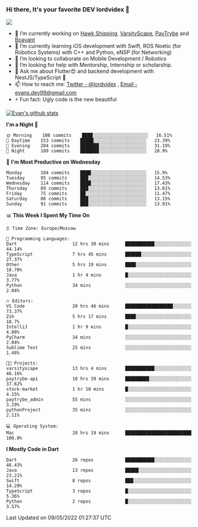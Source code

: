 ### Hi there, It's your favorite DEV lordvidex 👋
<img src="https://komarev.com/ghpvc/?username=lordvidex&label=Views&color=blue&style=plastic" />
<!--
**lordvidex/lordvidex** is a ✨ _special_ ✨ repository because its `README.md` (this file) appears on your GitHub profile.
Here are some ideas to get you started:
-->

- 🔭 I’m currently working on [Hawk Shipping](https://hawkshipping.com), [VarsityScape](https://varsityscape.com), [PayTrybe](https://www.paytrybe.com) and [Boayant](https://www.github.com/boayant-dev)
- 🌱 I’m currently learning iOS development with Swift, ROS Noetic (for Robotics Systems) with C++ and Python, eNSP (for Networking)
- 👯 I’m looking to collaborate on Mobile Development / Robotics
- 🤔 I’m looking for help with Mentorship, Internship or scholarship.
- 💬 Ask me about Flutter😍 and backend development with NestJS/TypeScript 🔮
- 📫 How to reach me: [Twitter - @lordvidex](https://twitter.com/lordvidex) , [Email - evans.dev99@gmail.com](mailto:evans.dev99@gmail.com?body=Hello%20Evans,)
- ⚡ Fun fact: Ugly code is the new beautiful 

<div>
<!-- <a href="https://github.com/lordvidex">
  <img src="https://github-readme-stats.vercel.app/api/top-langs/?username=lordvidex&theme=light" />
</a>    -->
<!-- [![Top Langs](https://github-readme-stats.vercel.app/api/top-langs/?username=lordvidex)](https://github.com/lordvidex/)  -->

<a href="https://github.com/lordvidex">
 <img src="https://github-readme-stats.vercel.app/api?username=lordvidex&show_icons=true&theme=light&line_height=27" alt="Evan's github stats"/>
</a>
</div>


<!--
  <a href="https://github.com/iampawan/FlutterExampleApps">
    <img align="center" src="https://github-readme-stats.vercel.app/api/pin/?username=iampawan&repo=FlutterExampleApps&theme=light" />

  </a>
  <a href="https://github.com/iampawan/VelocityX">
   <img align="center" src="https://github-readme-stats.vercel.app/api/pin/?username=iampawan&repo=VelocityX&theme=light" />
  </a>
-->
<!--START_SECTION:waka-->
**I'm a Night 🦉** 

```text
🌞 Morning    108 commits    ████░░░░░░░░░░░░░░░░░░░░░   16.51% 
🌆 Daytime    153 commits    █████░░░░░░░░░░░░░░░░░░░░   23.39% 
🌃 Evening    204 commits    ███████░░░░░░░░░░░░░░░░░░   31.19% 
🌙 Night      189 commits    ███████░░░░░░░░░░░░░░░░░░   28.9%

```
📅 **I'm Most Productive on Wednesday** 

```text
Monday       104 commits    ████░░░░░░░░░░░░░░░░░░░░░   15.9% 
Tuesday      95 commits     ███░░░░░░░░░░░░░░░░░░░░░░   14.53% 
Wednesday    114 commits    ████░░░░░░░░░░░░░░░░░░░░░   17.43% 
Thursday     89 commits     ███░░░░░░░░░░░░░░░░░░░░░░   13.61% 
Friday       75 commits     ██░░░░░░░░░░░░░░░░░░░░░░░   11.47% 
Saturday     86 commits     ███░░░░░░░░░░░░░░░░░░░░░░   13.15% 
Sunday       91 commits     ███░░░░░░░░░░░░░░░░░░░░░░   13.91%

```


📊 **This Week I Spent My Time On** 

```text
⌚︎ Time Zone: Europe/Moscow

💬 Programming Languages: 
Dart                     12 hrs 30 mins      ███████████░░░░░░░░░░░░░░   44.14% 
TypeScript               7 hrs 45 mins       ██████░░░░░░░░░░░░░░░░░░░   27.37% 
Other                    5 hrs 19 mins       ████░░░░░░░░░░░░░░░░░░░░░   18.78% 
Java                     1 hr 4 mins         █░░░░░░░░░░░░░░░░░░░░░░░░   3.77% 
Python                   34 mins             ░░░░░░░░░░░░░░░░░░░░░░░░░   2.04%

🔥 Editors: 
VS Code                  20 hrs 46 mins      ██████████████████░░░░░░░   73.37% 
Zsh                      5 hrs 17 mins       ████░░░░░░░░░░░░░░░░░░░░░   18.7% 
IntelliJ                 1 hr 9 mins         █░░░░░░░░░░░░░░░░░░░░░░░░   4.08% 
PyCharm                  34 mins             ░░░░░░░░░░░░░░░░░░░░░░░░░   2.04% 
Sublime Text             25 mins             ░░░░░░░░░░░░░░░░░░░░░░░░░   1.48%

🐱‍💻 Projects: 
varsityscape             13 hrs 4 mins       ███████████░░░░░░░░░░░░░░   46.16% 
paytrybe-api             10 hrs 39 mins      █████████░░░░░░░░░░░░░░░░   37.62% 
stock-market             1 hr 10 mins        █░░░░░░░░░░░░░░░░░░░░░░░░   4.15% 
paytrybe_admin           55 mins             ░░░░░░░░░░░░░░░░░░░░░░░░░   3.29% 
pythonProject            35 mins             ░░░░░░░░░░░░░░░░░░░░░░░░░   2.11%

💻 Operating System: 
Mac                      28 hrs 19 mins      █████████████████████████   100.0%

```

**I Mostly Code in Dart** 

```text
Dart                     26 repos            ███████████░░░░░░░░░░░░░░   46.43% 
Java                     13 repos            █████░░░░░░░░░░░░░░░░░░░░   23.21% 
Swift                    8 repos             ███░░░░░░░░░░░░░░░░░░░░░░   14.29% 
TypeScript               3 repos             █░░░░░░░░░░░░░░░░░░░░░░░░   5.36% 
Python                   2 repos             █░░░░░░░░░░░░░░░░░░░░░░░░   3.57%

```



 Last Updated on 09/05/2022 01:27:37 UTC
<!--END_SECTION:waka-->
